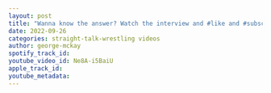 ```yaml
---
layout: post
title: "Wanna know the answer? Watch the interview and #like and #subscribe #aew #thunderrosa"
date: 2022-09-26
categories: straight-talk-wrestling videos
author: george-mckay
spotify_track_id: 
youtube_video_id: Ne8A-i5BaiU
apple_track_id: 
youtube_metadata: 
---
```

